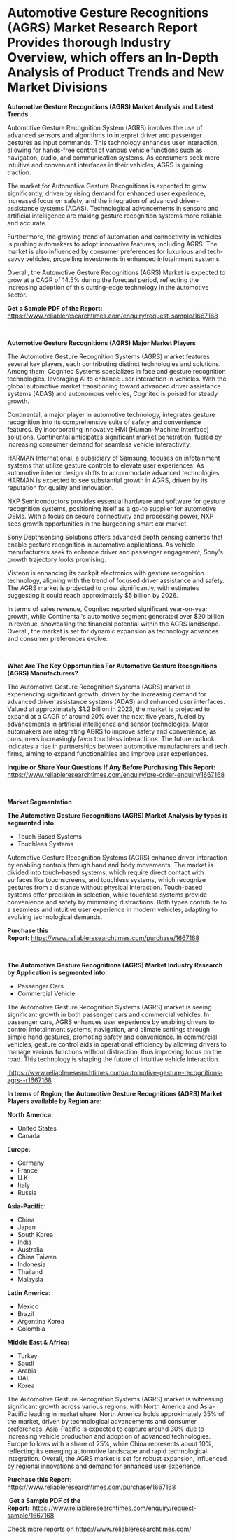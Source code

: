 <p><h1>Automotive Gesture Recognitions (AGRS) Market Research Report Provides thorough Industry Overview, which offers an In-Depth Analysis of Product Trends and New Market Divisions</h1></p><p><strong>Automotive Gesture Recognitions (AGRS) Market Analysis and Latest Trends</strong></p>
<p><p>Automotive Gesture Recognition System (AGRS) involves the use of advanced sensors and algorithms to interpret driver and passenger gestures as input commands. This technology enhances user interaction, allowing for hands-free control of various vehicle functions such as navigation, audio, and communication systems. As consumers seek more intuitive and convenient interfaces in their vehicles, AGRS is gaining traction.</p><p>The market for Automotive Gesture Recognitions is expected to grow significantly, driven by rising demand for enhanced user experience, increased focus on safety, and the integration of advanced driver-assistance systems (ADAS). Technological advancements in sensors and artificial intelligence are making gesture recognition systems more reliable and accurate. </p><p>Furthermore, the growing trend of automation and connectivity in vehicles is pushing automakers to adopt innovative features, including AGRS. The market is also influenced by consumer preferences for luxurious and tech-savvy vehicles, propelling investments in enhanced infotainment systems.</p><p>Overall, the Automotive Gesture Recognitions (AGRS) Market is expected to grow at a CAGR of 14.5% during the forecast period, reflecting the increasing adoption of this cutting-edge technology in the automotive sector.</p></p>
<p><strong>Get a Sample PDF of the Report:&nbsp;</strong> <a href="https://www.reliableresearchtimes.com/enquiry/request-sample/1667168?utm_campaign=2669&utm_medium=2&utm_source=Github&utm_content=ia&utm_term=05032025&utm_id=automotive-gesture-recognitions-agrs">https://www.reliableresearchtimes.com/enquiry/request-sample/1667168</a></p>
<p>&nbsp;</p>
<p><strong>Automotive Gesture Recognitions (AGRS) Major Market Players</strong></p>
<p><p>The Automotive Gesture Recognition Systems (AGRS) market features several key players, each contributing distinct technologies and solutions. Among them, Cognitec Systems specializes in face and gesture recognition technologies, leveraging AI to enhance user interaction in vehicles. With the global automotive market transitioning toward advanced driver assistance systems (ADAS) and autonomous vehicles, Cognitec is poised for steady growth.</p><p>Continental, a major player in automotive technology, integrates gesture recognition into its comprehensive suite of safety and convenience features. By incorporating innovative HMI (Human-Machine Interface) solutions, Continental anticipates significant market penetration, fueled by increasing consumer demand for seamless vehicle interactivity.</p><p>HARMAN International, a subsidiary of Samsung, focuses on infotainment systems that utilize gesture controls to elevate user experiences. As automotive interior design shifts to accommodate advanced technologies, HARMAN is expected to see substantial growth in AGRS, driven by its reputation for quality and innovation.</p><p>NXP Semiconductors provides essential hardware and software for gesture recognition systems, positioning itself as a go-to supplier for automotive OEMs. With a focus on secure connectivity and processing power, NXP sees growth opportunities in the burgeoning smart car market.</p><p>Sony Depthsensing Solutions offers advanced depth sensing cameras that enable gesture recognition in automotive applications. As vehicle manufacturers seek to enhance driver and passenger engagement, Sony's growth trajectory looks promising.</p><p>Visteon is enhancing its cockpit electronics with gesture recognition technology, aligning with the trend of focused driver assistance and safety. The AGRS market is projected to grow significantly, with estimates suggesting it could reach approximately $5 billion by 2026.</p><p>In terms of sales revenue, Cognitec reported significant year-on-year growth, while Continental's automotive segment generated over $20 billion in revenue, showcasing the financial potential within the AGRS landscape. Overall, the market is set for dynamic expansion as technology advances and consumer preferences evolve.</p></p>
<p>&nbsp;</p>
<p><strong>What Are The Key Opportunities For Automotive Gesture Recognitions (AGRS) Manufacturers?</strong></p>
<p><p>The Automotive Gesture Recognition Systems (AGRS) market is experiencing significant growth, driven by the increasing demand for advanced driver assistance systems (ADAS) and enhanced user interfaces. Valued at approximately $1.2 billion in 2023, the market is projected to expand at a CAGR of around 20% over the next five years, fueled by advancements in artificial intelligence and sensor technologies. Major automakers are integrating AGRS to improve safety and convenience, as consumers increasingly favor touchless interactions. The future outlook indicates a rise in partnerships between automotive manufacturers and tech firms, aiming to expand functionalities and improve user experiences.</p></p>
<p><strong>Inquire or Share Your Questions If Any Before Purchasing This Report:</strong> <a href="https://www.reliableresearchtimes.com/enquiry/pre-order-enquiry/1667168?utm_campaign=2669&utm_medium=2&utm_source=Github&utm_content=ia&utm_term=05032025&utm_id=automotive-gesture-recognitions-agrs">https://www.reliableresearchtimes.com/enquiry/pre-order-enquiry/1667168</a></p>
<p>&nbsp;</p>
<p><strong>Market Segmentation</strong></p>
<p><strong>The Automotive Gesture Recognitions (AGRS) Market Analysis by types is segmented into:</strong></p>
<p><ul><li>Touch Based Systems</li><li>Touchless Systems</li></ul></p>
<p><p>Automotive Gesture Recognition Systems (AGRS) enhance driver interaction by enabling controls through hand and body movements. The market is divided into touch-based systems, which require direct contact with surfaces like touchscreens, and touchless systems, which recognize gestures from a distance without physical interaction. Touch-based systems offer precision in selection, while touchless systems provide convenience and safety by minimizing distractions. Both types contribute to a seamless and intuitive user experience in modern vehicles, adapting to evolving technological demands.</p></p>
<p><strong>Purchase this Report:&nbsp;</strong><a href="https://www.reliableresearchtimes.com/purchase/1667168?utm_campaign=2669&utm_medium=2&utm_source=Github&utm_content=ia&utm_term=05032025&utm_id=automotive-gesture-recognitions-agrs">https://www.reliableresearchtimes.com/purchase/1667168</a></p>
<p>&nbsp;</p>
<p><strong>The Automotive Gesture Recognitions (AGRS) Market Industry Research by Application is segmented into:</strong></p>
<p><ul><li>Passenger Cars</li><li>Commercial Vehicle</li></ul></p>
<p><p>The Automotive Gesture Recognition Systems (AGRS) market is seeing significant growth in both passenger cars and commercial vehicles. In passenger cars, AGRS enhances user experience by enabling drivers to control infotainment systems, navigation, and climate settings through simple hand gestures, promoting safety and convenience. In commercial vehicles, gesture control aids in operational efficiency by allowing drivers to manage various functions without distraction, thus improving focus on the road. This technology is shaping the future of intuitive vehicle interaction.</p></p>
<p><a href="https://www.reliableresearchtimes.com/automotive-gesture-recognitions-agrs--r1667168?utm_campaign=2669&utm_medium=2&utm_source=Github&utm_content=ia&utm_term=05032025&utm_id=automotive-gesture-recognitions-agrs">&nbsp;https://www.reliableresearchtimes.com/automotive-gesture-recognitions-agrs--r1667168</a></p>
<p><strong>In terms of Region, the Automotive Gesture Recognitions (AGRS) Market Players available by Region are:</strong></p>
<p>
    <p> <strong> North America: </strong>
        <ul>
            <li>United States</li>
            <li>Canada</li>
        </ul>
        </p> 
    <p> <strong> Europe: </strong>
        <ul>
            <li>Germany</li>
            <li>France</li>
            <li>U.K.</li>
            <li>Italy</li>
            <li>Russia</li>
        </ul>
        </p> 
    <p> <strong> Asia-Pacific: </strong>
        <ul>
            <li>China</li>
            <li>Japan</li>
            <li>South Korea</li>
            <li>India</li>
            <li>Australia</li>
            <li>China Taiwan</li>
            <li>Indonesia</li>
            <li>Thailand</li>
            <li>Malaysia</li>
        </ul>
        </p> 
    <p> <strong> Latin America: </strong>
        <ul>
            <li>Mexico</li>
            <li>Brazil</li>
            <li>Argentina Korea</li>
            <li>Colombia</li>
        </ul>
        </p> 
    <p> <strong> Middle East & Africa: </strong>
        <ul>
            <li>Turkey</li>
            <li>Saudi</li>
            <li>Arabia</li>
            <li>UAE</li>
            <li>Korea</li>
        </ul>
    </p>
    </p>
<p><p>The Automotive Gesture Recognition Systems (AGRS) market is witnessing significant growth across various regions, with North America and Asia-Pacific leading in market share. North America holds approximately 35% of the market, driven by technological advancements and consumer preferences. Asia-Pacific is expected to capture around 30% due to increasing vehicle production and adoption of advanced technologies. Europe follows with a share of 25%, while China represents about 10%, reflecting its emerging automotive landscape and rapid technological integration. Overall, the AGRS market is set for robust expansion, influenced by regional innovations and demand for enhanced user experience.</p></p>
<p><strong>Purchase this Report: </strong><a href="https://www.reliableresearchtimes.com/purchase/1667168?utm_campaign=2669&utm_medium=2&utm_source=Github&utm_content=ia&utm_term=05032025&utm_id=automotive-gesture-recognitions-agrs">https://www.reliableresearchtimes.com/purchase/1667168</a></p>
<p>&nbsp;<strong>Get a Sample PDF of the Report:&nbsp;&nbsp;</strong><a href="https://www.reliableresearchtimes.com/enquiry/request-sample/1667168?utm_campaign=2669&utm_medium=2&utm_source=Github&utm_content=ia&utm_term=05032025&utm_id=automotive-gesture-recognitions-agrs">https://www.reliableresearchtimes.com/enquiry/request-sample/1667168</a></p>
<p><strong></strong></p>
<p>Check more reports on <a href="https://www.reliableresearchtimes.com/?utm_campaign=2669&utm_medium=2&utm_source=Github&utm_content=ia&utm_term=05032025&utm_id=automotive-gesture-recognitions-agrs">https://www.reliableresearchtimes.com/</a></p>